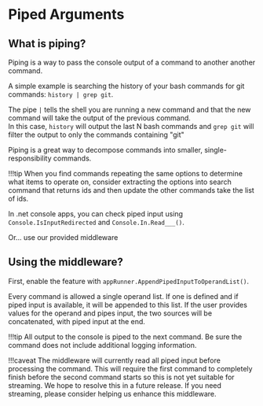 # Piped Arguments

## What is piping?
Piping is a way to pass the console output of a command to another another command.

A simple example is searching the history of your bash commands for git commands: `history | grep git`.

The pipe `|` tells the shell you are running a new command and that the new command will take the output of the previous command.  
In this case, `history` will output the last N bash commands and `grep git` will filter the output to only the commands containing "git"

Piping is a great way to decompose commands into smaller, single-responsibility commands.

!!!tip
    When you find commands repeating the same options to determine what items to operate on, consider extracting the options into search command that returns ids and then update the other commands take the list of ids.

In .net console apps, you can check piped input using `Console.IsInputRedirected` and `Console.In.Read___()`. 

Or... use our provided middleware

## Using the middleware?

First, enable the feature with `appRunner.AppendPipedInputToOperandList()`.

Every command is allowed a single operand list. If one is defined and if piped input is available, it will be appended to this list. If the user provides values for the operand and pipes input, the two sources will be concatenated, with piped input at the end.

!!!tip
    All output to the console is piped to the next command. Be sure the command does not include additional logging information.

!!!caveat
    The middleware will currently read all piped input before processing the command. This will require the first command to completely finish before the second command starts so this is not yet suitable for streaming.  We hope to resolve this in a future release. If you need streaming, please consider helping us enhance this middleware.




